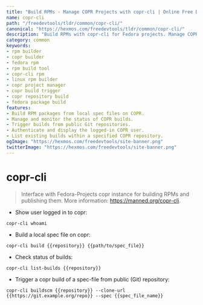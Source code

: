 ```yaml
---
title: "Build RPMs - Manage COPR Projects with copr-cli | Online Free DevTools by Hexmos"
name: copr-cli
path: "/freedevtools/tldr/common/copr-cli/"
canonical: "https://hexmos.com/freedevtools/tldr/common/copr-cli/"
description: "Build RPMs with copr-cli for Fedora projects. Manage COPR repositories and trigger builds from local spec files or Git repositories. Free online tool, no registration required."
category: common
keywords:
- rpm builder
- copr builder
- fedora rpm
- rpm build tool
- copr-cli rpm
- linux rpm builder
- copr project manager
- copr build trigger
- copr repository build
- fedora package build
features:
- Build RPM packages from local spec files on COPR.
- Manage and monitor the status of COPR builds.
- Trigger builds from public Git repositories.
- Authenticate and display the logged-in COPR user.
- List existing builds within a specified COPR repository.
ogImage: "https://hexmos.com/freedevtools/site-banner.png"
twitterImage: "https://hexmos.com/freedevtools/site-banner.png"
---
```


# copr-cli

> Interface with Fedora-Projects copr instance for building RPMs and publishing them.
> More information: <https://manned.org/copr-cli>.

- Show user logged in to copr:

`copr-cli whoami`

- Build a local spec file on copr:

`copr-cli build {{repository}} {{path/to/spec_file}}`

- Check status of builds:

`copr-cli list-builds {{repository}}`

- Trigger a copr build of a spec-file from public (Git) repository:

`copr-cli buildscm {{repository}} --clone-url {{https://git.example.org/repo}} --spec {{spec_file_name}}`
